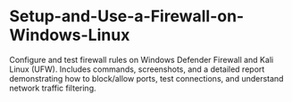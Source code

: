 # Setup-and-Use-a-Firewall-on-Windows-Linux
Configure and test firewall rules on Windows Defender Firewall and Kali Linux (UFW). Includes commands, screenshots, and a detailed report demonstrating how to block/allow ports, test connections, and understand network traffic filtering.
